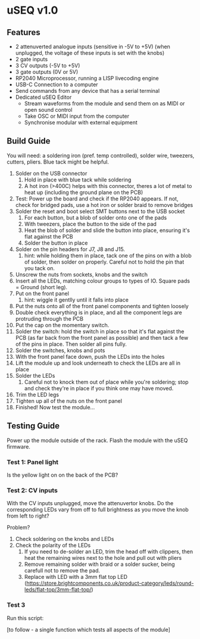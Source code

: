# uSEQ v1.0

## Features

- 2 attenuverted analogue inputs (sensitive in -5V to +5V) (when unplugged, the voltage of these inputs is set with the knobs)
- 2 gate inputs
- 3 CV outputs (-5V to +5V)
- 3 gate outputs (0V or 5V)
- RP2040 Microprocessor, running a LISP livecoding engine
- USB-C Connection to a computer
- Send commands from any device that has a serial terminal
- Dedicated uSEQ Editor
  - Stream waveforms from the module and send them on as MIDI or open sound control
  - Take OSC or MIDI input from the computer
  - Synchronise modular with external equipment

## Build Guide

You will need: a soldering iron (pref. temp controlled), solder wire, tweezers, cutters, pliers. Blue tack might be helpful.

1. Solder on the USB connector
    1. Hold in place with blue tack while soldering
    2. A hot iron (>400C) helps with this connector, theres a lot of metal to heat up (including the ground plane on the PCB)
2. Test: Power up the board and check if the RP2040 appears.  If not, check for bridged pads, use a hot iron or solder braid to remove bridges
3. Solder the reset and boot select SMT buttons next to the USB socket
    1. For each button, but a blob of solder onto one of the pads
    2. With tweezers, place the button to the side of the pad
    3. Heat the blob of solder and slide the button into place, ensuring it's flat against the PCB
    4. Solder the button in place
5. Solder on the pin headers for J7, J8 and J15.
    1. hint: while holding them in place, tack one of the pins on with a blob of solder, then solder on properly. Careful not to hold the pin that you tack on.
6. Unscrew the nuts from sockets, knobs and the switch
7. Insert all the LEDs, matching colour groups to types of IO. Square pads = Ground (short leg).
8. Put on the front panel
    1. hint: wiggle it gentlly until it falls into place
9. Put the nuts onto all of the front panel components and tighten loosely
10. Double check everything is in place, and all the component legs are protruding through the PCB
11. Put the cap on the momentary switch.
12. Solder the switch: hold the switch in place so that it's flat against the PCB (as far back from the front panel as possible) and then tack a few of the pins in place. Then solder all pins fully.
13. Solder the switches, knobs and pots
14. With the front panel face down, push the LEDs into the holes
15. Lift the module up and look underneath to check the LEDs are all in place
16. Solder the LEDs
    1. Careful not to knock them out of place while you're soldering; stop and check they're in place if you think one may have moved.
17. Trim the LED legs
18. Tighten up all of the nuts on the front panel
19. Finished! Now test the module...

## Testing Guide

Power up the module outside of the rack. Flash the module with the uSEQ firmware.

### Test 1: Panel light

Is the yellow light on on the back of the PCB?

### Test 2: CV inputs

With the CV inputs unplugged, move the attenuvertor knobs.  Do the corresponding LEDs vary from off to full brightness as you move the knob from left to right?

Problem?  

1. Check soldering on the knobs and LEDs
2. Check the polarity of the LEDs
    1. If you need to de-solder an LED, trim the head off with clippers, then heat the remaining wires next to the hole and pull out with pliers
    2. Remove remaining solder with braid or a solder sucker, being carefull not to remove the pad.
    3. Replace with LED with a 3mm flat top LED (https://store.brightcomponents.co.uk/product-category/leds/round-leds/flat-top/3mm-flat-top/)


### Test 3

Run this script:

[to follow - a single function which tests all aspects of the module]
